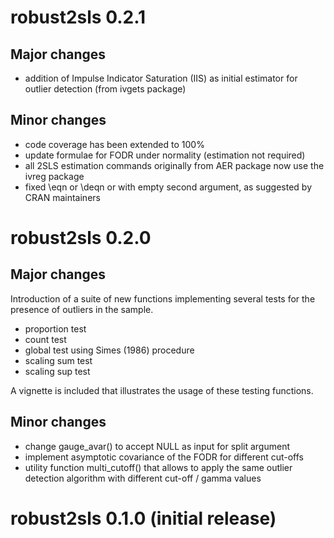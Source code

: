 # robust2sls 0.2.1

## Major changes

* addition of Impulse Indicator Saturation (IIS) as initial estimator for outlier detection
(from ivgets package)

## Minor changes

* code coverage has been extended to 100%
* update formulae for FODR under normality (estimation not required)
* all 2SLS estimation commands originally from AER package now use the ivreg package
* fixed \eqn or \deqn or with empty second argument, as suggested by CRAN maintainers


# robust2sls 0.2.0

## Major changes

Introduction of a suite of new functions implementing several tests for the
presence of outliers in the sample.

* proportion test
* count test
* global test using Simes (1986) procedure
* scaling sum test
* scaling sup test

A vignette is included that illustrates the usage of these testing functions.

## Minor changes

* change gauge_avar() to accept NULL as input for split argument
* implement asymptotic covariance of the FODR for different cut-offs
* utility function multi_cutoff() that allows to apply the same outlier detection algorithm with different cut-off / gamma values

# robust2sls 0.1.0 (initial release)
